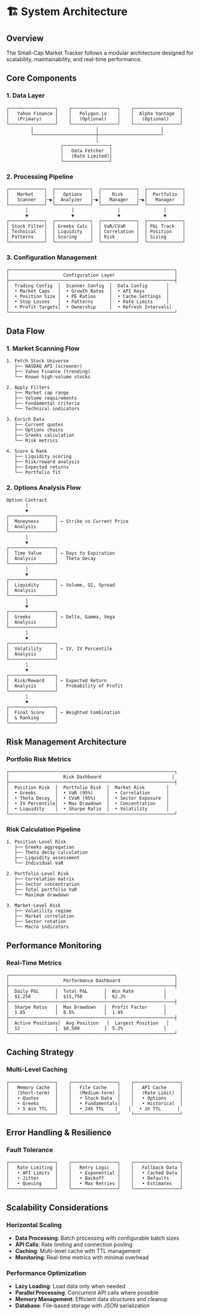 # 🏗️ System Architecture

## Overview

The Small-Cap Market Tracker follows a modular architecture designed for scalability, maintainability, and real-time performance.

## Core Components

### 1. Data Layer
```
┌─────────────────┐    ┌─────────────────┐    ┌─────────────────┐
│   Yahoo Finance │    │   Polygon.io    │    │  Alpha Vantage  │
│   (Primary)     │    │   (Optional)    │    │   (Optional)    │
└─────────────────┘    └─────────────────┘    └─────────────────┘
         │                       │                       │
         └───────────────────────┼───────────────────────┘
                                 │
                    ┌─────────────────┐
                    │   Data Fetcher  │
                    │   (Rate Limited)│
                    └─────────────────┘
```

### 2. Processing Pipeline
```
┌─────────────┐  ┌─────────────┐  ┌─────────────┐  ┌─────────────┐
│   Market    │  │   Options   │  │    Risk     │  │  Portfolio  │
│   Scanner   │─▶│  Analyzer   │─▶│   Manager   │─▶│   Manager   │
└─────────────┘  └─────────────┘  └─────────────┘  └─────────────┘
       │                │                │                │
       ▼                ▼                ▼                ▼
┌─────────────┐  ┌─────────────┐  ┌─────────────┐  ┌─────────────┐
│ Stock Filter│  │ Greeks Calc │  │ VaR/CVaR    │  │ P&L Track   │
│ Technical   │  │ Liquidity   │  │ Correlation │  │ Position    │
│ Patterns    │  │ Scoring     │  │ Risk        │  │ Sizing      │
└─────────────┘  └─────────────┘  └─────────────┘  └─────────────┘
```

### 3. Configuration Management
```
┌─────────────────────────────────────────────────────────────┐
│                    Configuration Layer                      │
├─────────────────────────────────────────────────────────────┤
│  Trading Config  │  Scanner Config  │  Data Config       │
│  • Market Caps   │  • Growth Rates  │  • API Keys        │
│  • Position Size │  • PE Ratios     │  • Cache Settings  │
│  • Stop Losses   │  • Patterns      │  • Rate Limits     │
│  • Profit Targets│  • Ownership     │  • Refresh Intervals│
└─────────────────────────────────────────────────────────────┘
```

## Data Flow

### 1. Market Scanning Flow
```
1. Fetch Stock Universe
   ├── NASDAQ API (screener)
   ├── Yahoo Finance (trending)
   └── Known high-volume stocks

2. Apply Filters
   ├── Market cap range
   ├── Volume requirements
   ├── Fundamental criteria
   └── Technical indicators

3. Enrich Data
   ├── Current quotes
   ├── Options chains
   ├── Greeks calculation
   └── Risk metrics

4. Score & Rank
   ├── Liquidity scoring
   ├── Risk/reward analysis
   ├── Expected returns
   └── Portfolio fit
```

### 2. Options Analysis Flow
```
Option Contract
       │
       ▼
┌─────────────────┐
│  Moneyness      │ ← Strike vs Current Price
│  Analysis       │
└─────────────────┘
       │
       ▼
┌─────────────────┐
│  Time Value     │ ← Days to Expiration
│  Analysis       │   Theta Decay
└─────────────────┘
       │
       ▼
┌─────────────────┐
│  Liquidity      │ ← Volume, OI, Spread
│  Analysis       │
└─────────────────┘
       │
       ▼
┌─────────────────┐
│  Greeks         │ ← Delta, Gamma, Vega
│  Analysis       │
└─────────────────┘
       │
       ▼
┌─────────────────┐
│  Volatility     │ ← IV, IV Percentile
│  Analysis       │
└─────────────────┘
       │
       ▼
┌─────────────────┐
│  Risk/Reward    │ ← Expected Return
│  Analysis       │   Probability of Profit
└─────────────────┘
       │
       ▼
┌─────────────────┐
│  Final Score    │ ← Weighted Combination
│  & Ranking      │
└─────────────────┘
```

## Risk Management Architecture

### Portfolio Risk Metrics
```
┌─────────────────────────────────────────────────────────────┐
│                    Risk Dashboard                          │
├─────────────────────────────────────────────────────────────┤
│  Position Risk  │  Portfolio Risk  │  Market Risk        │
│  • Greeks       │  • VaR (95%)     │  • Correlation      │
│  • Theta Decay  │  • CVaR (95%)    │  • Sector Exposure  │
│  • IV Percentile│  • Max Drawdown  │  • Concentration    │
│  • Liquidity    │  • Sharpe Ratio  │  • Volatility       │
└─────────────────────────────────────────────────────────────┘
```

### Risk Calculation Pipeline
```
1. Position-Level Risk
   ├── Greeks aggregation
   ├── Theta decay calculation
   ├── Liquidity assessment
   └── Individual VaR

2. Portfolio-Level Risk
   ├── Correlation matrix
   ├── Sector concentration
   ├── Total portfolio VaR
   └── Maximum drawdown

3. Market-Level Risk
   ├── Volatility regime
   ├── Market correlation
   ├── Sector rotation
   └── Macro indicators
```

## Performance Monitoring

### Real-Time Metrics
```
┌─────────────────────────────────────────────────────────────┐
│                    Performance Dashboard                    │
├─────────────────────────────────────────────────────────────┤
│  Daily P&L      │  Total P&L      │  Win Rate           │
│  $1,250         │  $15,750        │  62.2%              │
├─────────────────────────────────────────────────────────────┤
│  Sharpe Ratio   │  Max Drawdown   │  Profit Factor      │
│  1.85           │  8.5%           │  1.95               │
├─────────────────────────────────────────────────────────────┤
│  Active Positions│  Avg Position   │  Largest Position   │
│  12             │  $8,500         │  5.2%               │
└─────────────────────────────────────────────────────────────┘
```

## Caching Strategy

### Multi-Level Caching
```
┌─────────────────┐    ┌─────────────────┐    ┌─────────────────┐
│   Memory Cache  │    │   File Cache    │    │   API Cache     │
│   (Short-term)  │    │   (Medium-term) │    │   (Rate Limit)  │
│   • Quotes      │    │   • Stock Data  │    │   • Options     │
│   • Greeks      │    │   • Fundamentals│    │   • Historical  │
│   • 5 min TTL   │    │   • 24h TTL    │    │   • 1h TTL      │
└─────────────────┘    └─────────────────┘    └─────────────────┘
```

## Error Handling & Resilience

### Fault Tolerance
```
┌─────────────────┐    ┌─────────────────┐    ┌─────────────────┐
│   Rate Limiting │    │   Retry Logic   │    │   Fallback Data │
│   • API Limits  │    │   • Exponential │    │   • Cached Data │
│   • Jitter      │    │   • Backoff     │    │   • Defaults    │
│   • Queuing     │    │   • Max Retries │    │   • Estimates   │
└─────────────────┘    └─────────────────┘    └─────────────────┘
```

## Scalability Considerations

### Horizontal Scaling
- **Data Processing**: Batch processing with configurable batch sizes
- **API Calls**: Rate limiting and connection pooling
- **Caching**: Multi-level cache with TTL management
- **Monitoring**: Real-time metrics with minimal overhead

### Performance Optimization
- **Lazy Loading**: Load data only when needed
- **Parallel Processing**: Concurrent API calls where possible
- **Memory Management**: Efficient data structures and cleanup
- **Database**: File-based storage with JSON serialization 
